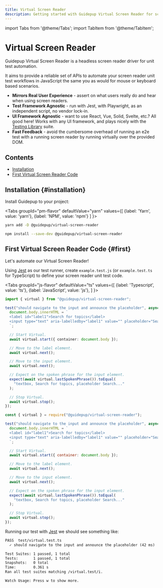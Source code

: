 ```yaml
---
title: Virtual Screen Reader
description: Getting started with Guidepup Virtual Screen Reader for screen reader automation in accessibility unit testing
---
```


import Tabs from '@theme/Tabs';
import TabItem from '@theme/TabItem';

# Virtual Screen Reader

Guidepup Virtual Screen Reader is a headless screen reader driver for unit test automation.

It aims to provide a reliable set of APIs to automate your screen reader unit test workflows in JavaScript the same you as would for mouse or keyboard based scenarios.

- **Mirrors Real User Experience** - assert on what users really do and hear when using screen readers.
- **Test Framework Agnostic** - run with Jest, with Playwright, as an independent script, no vendor lock-in.
- **UI Framework Agnostic** - want to use React, Vue, Solid, Svelte, etc.? All good here! Works with any UI framework, and plays nicely with the [Testing Library](https://testing-library.com/) suite.
- **Fast Feedback** - avoid the cumbersome overhead of running an e2e test with a running screen reader by running virtually over the provided DOM.

## Contents

- [Installation](./virtual#installation)
- [First Virtual Screen Reader Code](./virtual#first)

## Installation {#installation}

Install Guidepup to your project:

<Tabs
  groupId="pm-flavor"
  defaultValue="yarn"
  values={[
    {label: 'Yarn', value: 'yarn'},
    {label: 'NPM', value: 'npm'}
  ]
}>
<TabItem value="yarn">

```bash
yarn add -D @guidepup/virtual-screen-reader
```

</TabItem>
<TabItem value="npm">

```bash
npm install --save-dev @guidepup/virtual-screen-reader
```

</TabItem>
</Tabs>

## First Virtual Screen Reader Code {#first}

Let's automate our Virtual Screen Reader!

Using [Jest](https://jestjs.io/) as our test runner, create `example.test.js` (or `example.test.ts` for TypeScript) to define your screen reader unit test code.

<Tabs
  groupId="js-flavor"
  defaultValue="ts"
  values={[
    {label: 'Typescript', value: 'ts'},
    {label: 'JavaScript', value: 'js'},
  ]
}>
<TabItem value="ts">

```ts
import { virtual } from "@guidepup/virtual-screen-reader";

test("should navigate to the input and announce the placeholder", async () => {
  document.body.innerHTML = `
  <label id="label1">Search for topics</label>
  <input type="text" aria-labelledby="label1" value="" placeholder="Search..."/>
  `;

  // Start Virtual.
  await virtual.start({ container: document.body });

  // Move to the label element.
  await virtual.next();

  // Move to the input element.
  await virtual.next();

  // Expect on the spoken phrase for the input element.
  expect(await virtual.lastSpokenPhrase()).toEqual(
    "textbox, Search for topics, placeholder Search..."
  );

  // Stop Virtual.
  await virtual.stop();
});
```

</TabItem>
<TabItem value="js">

```js
const { virtual } = require("@guidepup/virtual-screen-reader");

test("should navigate to the input and announce the placeholder", async () => {
  document.body.innerHTML = `
  <label id="label1">Search for topics</label>
  <input type="text" aria-labelledby="label1" value="" placeholder="Search..."/>
  `;

  // Start Virtual.
  await virtual.start({ container: document.body });

  // Move to the label element.
  await virtual.next();

  // Move to the input element.
  await virtual.next();

  // Expect on the spoken phrase for the input element.
  expect(await virtual.lastSpokenPhrase()).toEqual(
    "textbox, Search for topics, placeholder Search..."
  );

  // Stop Virtual.
  await virtual.stop();
});
```

</TabItem>
</Tabs>

Running our test with [Jest](https://jestjs.io/) we should see something like:

```txt
PASS  test/virtual.test.ts
  ✓ should navigate to the input and announce the placeholder (42 ms)

Test Suites: 1 passed, 1 total
Tests:       1 passed, 1 total
Snapshots:   0 total
Time:        0.361 s
Ran all test suites matching /virtual.test/i.

Watch Usage: Press w to show more.
```